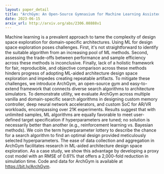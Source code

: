 ```yaml
---
layout: paper_detail
title: "ArchGym: An Open-Source Gymnasium for Machine Learning Assisted Architecture Design"
date: 2023-06-15
arxiv_url: http://arxiv.org/abs/2306.08888v1
---
```


Machine learning is a prevalent approach to tame the complexity of design space exploration for domain-specific architectures. Using ML for design space exploration poses challenges. First, it's not straightforward to identify the suitable algorithm from an increasing pool of ML methods. Second, assessing the trade-offs between performance and sample efficiency across these methods is inconclusive. Finally, lack of a holistic framework for fair, reproducible, and objective comparison across these methods hinders progress of adopting ML-aided architecture design space exploration and impedes creating repeatable artifacts. To mitigate these challenges, we introduce ArchGym, an open-source gym and easy-to-extend framework that connects diverse search algorithms to architecture simulators. To demonstrate utility, we evaluate ArchGym across multiple vanilla and domain-specific search algorithms in designing custom memory controller, deep neural network accelerators, and custom SoC for AR/VR workloads, encompassing over 21K experiments. Results suggest that with unlimited samples, ML algorithms are equally favorable to meet user-defined target specification if hyperparameters are tuned; no solution is necessarily better than another (e.g., reinforcement learning vs. Bayesian methods). We coin the term hyperparameter lottery to describe the chance for a search algorithm to find an optimal design provided meticulously selected hyperparameters. The ease of data collection and aggregation in ArchGym facilitates research in ML-aided architecture design space exploration. As a case study, we show this advantage by developing a proxy cost model with an RMSE of 0.61% that offers a 2,000-fold reduction in simulation time. Code and data for ArchGym is available at https://bit.ly/ArchGym.
